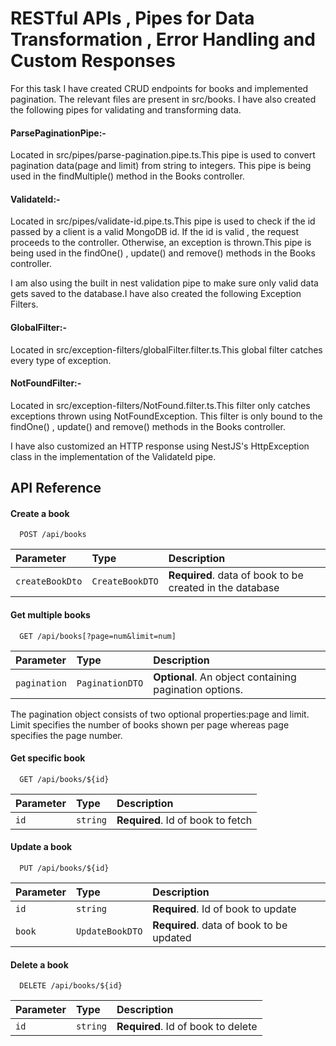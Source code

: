 
# RESTful APIs , Pipes for Data Transformation , Error Handling and Custom Responses

For this task I have created CRUD endpoints for books and implemented pagination. The relevant files are present in src/books. I have also created the following pipes for validating and transforming data.

#### ParsePaginationPipe:-

Located in src/pipes/parse-pagination.pipe.ts.This pipe is used to convert pagination data(page and limit) from string to integers. This pipe is being used in the findMultiple() method in the Books controller.

#### ValidateId:- 

Located in src/pipes/validate-id.pipe.ts.This pipe is used to check if the id passed by a client is a valid MongoDB id. If the id is valid , the request proceeds to the controller. Otherwise, an exception is thrown.This pipe is being used in the findOne() , update() and remove() methods in the Books controller.

I am also using the built in nest validation pipe to make sure only valid data gets saved to the database.I have also created the following Exception Filters.


#### GlobalFilter:-

Located in src/exception-filters/globalFilter.filter.ts.This global filter catches every type of exception.

#### NotFoundFilter:-
      
Located in src/exception-filters/NotFound.filter.ts.This filter only catches exceptions thrown using NotFoundException. This filter is only bound to the findOne() , update() and remove() methods in the Books controller.

I  have also customized an HTTP response using NestJS's HttpException class in the implementation of the ValidateId pipe.


## API Reference


#### Create a book

```http
  POST /api/books
```

| Parameter | Type     | Description                       |
| :-------- | :------- | :-------------------------------- |
| `createBookDto`      | `CreateBookDTO` | **Required**. data of book to be created in the database |

#### Get multiple books

```http
  GET /api/books[?page=num&limit=num]
```

| Parameter | Type     | Description                       |
| :-------- | :------- | :-------------------------------- |
| `pagination`      | `PaginationDTO` | **Optional**. An object containing pagination options. |

The pagination object consists of two optional properties:page and limit. Limit specifies the number of books shown per page whereas page specifies the page number.

#### Get specific book

```http
  GET /api/books/${id}
```

| Parameter | Type     | Description                       |
| :-------- | :------- | :-------------------------------- |
| `id`      | `string` | **Required**. Id of book to fetch |

#### Update a book

```http
  PUT /api/books/${id}
```

| Parameter | Type     | Description                       |
| :-------- | :------- | :-------------------------------- |
| `id`      | `string` | **Required**. Id of book to update |
| `book`      | `UpdateBookDTO` | **Required**. data of book to be updated |

#### Delete a book

```http
  DELETE /api/books/${id}
```
| Parameter | Type     | Description                       |
| :-------- | :------- | :-------------------------------- |
| `id`      | `string` | **Required**. Id of book to delete |



